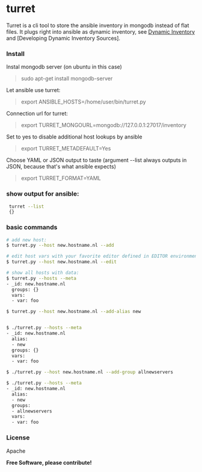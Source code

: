 # turret

Turret is a cli tool to store the ansible inventory in mongodb instead of flat files.
It plugs right into ansible as dynamic inventory, see [Dynamic Inventory][ansdyn] and [Developing Dynamic Inventory Sources].


### Install 
Instal mongodb server (on ubuntu in this case) 
> sudo apt-get install mongodb-server

Let ansible use turret:
> export ANSIBLE_HOSTS=/home/user/bin/turret.py

Connection url for turret:
> export TURRET_MONGOURL=mongodb://127.0.0.1:27017/inventory

Set to yes to disable additional host lookups by ansible
> export TURRET_METADEFAULT=Yes

Choose YAML or JSON output to taste (argument --list always outputs in JSON, because that's what ansible expects)
> export TURRET_FORMAT=YAML


### show output for ansible: 
```sh
 turret --list
 {}
```
### basic commands

```sh
# add new host:
$ turret.py --host new.hostname.nl --add

# edit host vars with your favorite editor defined in EDITOR environment variable:
$ turret.py --host new.hostname.nl --edit

# show all hosts with data:
$ turret.py --hosts --meta
- _id: new.hostname.nl
  groups: {}
  vars:
  - var: foo

$ turret.py --host new.hostname.nl --add-alias new


$ ./turret.py --hosts --meta
- _id: new.hostname.nl
  alias:
  - new
  groups: {}
  vars:
  - var: foo

$ ./turret.py --host new.hostname.nl --add-group allnewservers

$ ./turret.py --hosts --meta
- _id: new.hostname.nl
  alias:
  - new
  groups:
  - allnewservers
  vars:
  - var: foo
```

### License

Apache


**Free Software, please contribute!**

   [ansdyn]: http://docs.ansible.com/ansible/intro_dynamic_inventory.html
   [ansdyndev]: http://docs.ansible.com/ansible/developing_inventory.html
   
 
